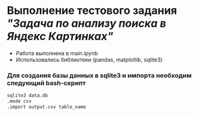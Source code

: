 # Выполнение тестового задания *"Задача по анализу поиска в Яндекс Картинках"*
- Работа выполнена в main.ipynb
- Использовались библиотеки (pandas, matplotlib, sqlite3)
### Для создания базы данных в sqlite3 и импорта необходим следующий bash-скрипт

```bash
sqlite3 data.db
.mode csv
.import output.csv table_name
```
